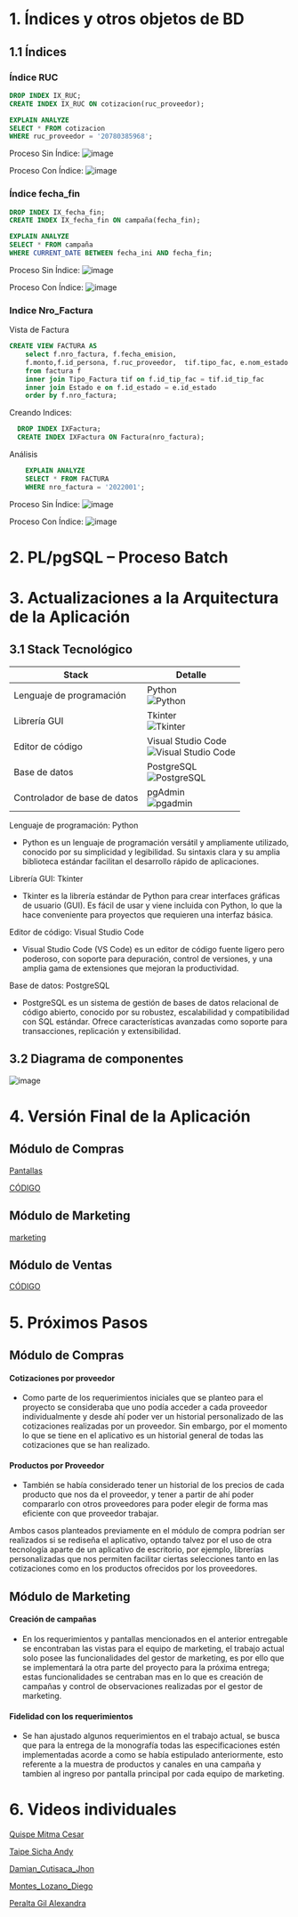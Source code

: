 # 1. Índices y otros objetos de BD

## 1.1 Índices

### Índice RUC
```sql
DROP INDEX IX_RUC;
CREATE INDEX IX_RUC ON cotizacion(ruc_proveedor);

EXPLAIN ANALYZE
SELECT * FROM cotizacion
WHERE ruc_proveedor = '20780385968';
```
Proceso Sin Índice:
![image](SININDICE_RUC.png)

Proceso Con Índice:
![image](INDICE_RUC.png)

### Índice fecha_fin
```sql
DROP INDEX IX_fecha_fin;
CREATE INDEX IX_fecha_fin ON campaña(fecha_fin);

EXPLAIN ANALYZE
SELECT * FROM campaña
WHERE CURRENT_DATE BETWEEN fecha_ini AND fecha_fin;
```
Proceso Sin Índice:
![image](marketing_sin_index.png)

Proceso Con Índice:
![image](marketing_con_index.png)

### Indice Nro_Factura

Vista de Factura
```sql
CREATE VIEW FACTURA AS
	select f.nro_factura, f.fecha_emision,
	f.monto,f.id_persona, f.ruc_proveedor,  tif.tipo_fac, e.nom_estado
	from factura f
	inner join Tipo_Factura tif on f.id_tip_fac = tif.id_tip_fac
	inner join Estado e on f.id_estado = e.id_estado
	order by f.nro_factura;
```
Creando Indices:
```sql
  DROP INDEX IXFactura;
  CREATE INDEX IXFactura ON Factura(nro_factura);
```
Análisis
```sql
	EXPLAIN ANALYZE
	SELECT * FROM FACTURA
	WHERE nro_factura = '2022001';
```
Proceso Sin Índice:
![image](https://github.com/fiis-bd241/grupo04/blob/main/04.Entregables/Entregable_PC4/Factura%20sinindice.PNG)

Proceso Con Índice:
![image](https://github.com/fiis-bd241/grupo04/blob/main/04.Entregables/Entregable_PC4/Facturaconindice.PNG)
# 2. PL/pgSQL – Proceso Batch

# 3. Actualizaciones a la Arquitectura de la Aplicación

## 3.1 Stack Tecnológico
| Stack                         | Detalle                                               |
|-------------------------------|-------------------------------------------------------|
| Lenguaje de programación      | Python <br>![Python](https://img.shields.io/badge/Python-3.9-yellow.svg?style=for-the-badge&logo=python&logoColor=white)|
| Librería GUI                  | Tkinter <br> ![Tkinter](https://img.shields.io/badge/Tkinter-blue.svg?style=for-the-badge&logo=python&logoColor=white)|
| Editor de código              | Visual Studio Code <br> ![Visual Studio Code](https://img.shields.io/badge/Visual%20Studio%20Code-1.89.0-skyblue.svg?style=for-the-badge&logo=visual-studio-code&logoColor=white)|
| Base de datos                 | PostgreSQL <br> ![PostgreSQL](https://img.shields.io/badge/PostgreSQL-14.0-skyblue.svg?style=for-the-badge&logo=postgresql&logoColor=white)|
| Controlador de base de datos  | pgAdmin <br> ![pgadmin](https://img.shields.io/badge/pgAdmin-4-blue.svg?style=for-the-badge&logo=pgadmin)|

Lenguaje de programación: Python
- Python es un lenguaje de programación versátil y ampliamente utilizado, conocido por su simplicidad y legibilidad. Su sintaxis clara y su amplia biblioteca estándar facilitan el desarrollo rápido de aplicaciones.

Librería GUI: Tkinter
- Tkinter es la librería estándar de Python para crear interfaces gráficas de usuario (GUI). Es fácil de usar y viene incluida con Python, lo que la hace conveniente para proyectos que requieren una interfaz básica.

Editor de código: Visual Studio Code
- Visual Studio Code (VS Code) es un editor de código fuente ligero pero poderoso, con soporte para depuración, control de versiones, y una amplia gama de extensiones que mejoran la productividad.

Base de datos: PostgreSQL
- PostgreSQL es un sistema de gestión de bases de datos relacional de código abierto, conocido por su robustez, escalabilidad y compatibilidad con SQL estándar. Ofrece características avanzadas como soporte para transacciones, replicación y extensibilidad.

## 3.2 Diagrama de componentes

![image](https://github.com/fiis-bd241/grupo04/blob/main/04.Entregables/Entregable_PC3/DIAGCOMP.png)

# 4. Versión Final de la Aplicación
## Módulo de Compras
[Pantallas](MOD_COMPRAS/Pantallas.md)

[CÓDIGO](MOD_COMPRAS/Proveedores)

## Módulo de Marketing
[marketing](MOD_MARKETING)

## Módulo de Ventas
[CÓDIGO](MOD_VENTAS/Ventas.md)
# 5. Próximos Pasos

## Módulo de Compras
#### Cotizaciones por proveedor 
- Como parte de los requerimientos iniciales que se planteo para el proyecto se consideraba que uno podía acceder a cada proveedor individualmente y desde ahí poder ver un historial personalizado de las cotizaciones realizadas por un proveedor. Sin embargo, por el momento lo que se tiene en el aplicativo es un historial general de todas las cotizaciones que se han realizado.
#### Productos por Proveedor
* También se había considerado tener un historial de los precios de cada producto que nos da el proveedor, y tener a partir de ahí poder compararlo con otros proveedores para poder elegir de forma mas eficiente con que proveedor trabajar.

Ambos casos planteados previamente en el módulo de compra podrían ser realizados si se rediseña el aplicativo, optando talvez por el uso de otra tecnología aparte de un aplicativo de escritorio, por ejemplo, librerías personalizadas que nos permiten facilitar ciertas selecciones tanto en las cotizaciones como en los productos ofrecidos por los proveedores.

## Módulo de Marketing
#### Creación de campañas
- En los requerimientos y pantallas mencionados en el anterior entregable se encontraban las vistas para el equipo de marketing, el trabajo actual solo posee las funcionalidades del gestor de marketing, es por ello que se implementará la otra parte del proyecto para la próxima entrega; estas funcionalidades se centraban mas en lo que es creación de campañas y control de observaciones realizadas por el gestor de marketing.
#### Fidelidad con los requerimientos
- Se han ajustado algunos requerimientos en el trabajo actual, se busca que para la entrega de la monografía todas las especificaciones estén implementadas acorde a como se había estipulado anteriormente, esto referente a la muestra de productos y canales en una campaña y tambien al ingreso por pantalla principal por cada equipo de marketing.



# 6. Videos individuales

[Quispe Mitma Cesar](../../06.Videos_Individuales/VideosPC4/Quispe_Mitma_Cesar_Fernando-VideoIndividual.md)

[Taipe Sicha Andy](../../06.Videos_Individuales/VideosPC4/Taipe_Sicha_Ronny_Andy_videoIndividual.md)

[Damian_Cutisaca_Jhon](../../06.Videos_Individuales/VideosPC4/Damian_Cutisaca.md)

[Montes_Lozano_Diego](../../06.Videos_Individuales/VideosPC4/Diego_Montes.md)

[Peralta Gil Alexandra](https://github.com/fiis-bd241/grupo04/blob/main/06.Videos_Individuales/VideosPC4/Peralta%20Gil%20Alexandra.md)
